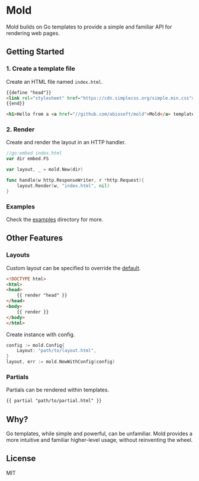 # Mold

Mold builds on Go templates to provide a simple and familiar API for rendering web pages.

## Getting Started

### 1. Create a template file

Create an HTML file named `index.html`.

```html
{{define "head"}}
<link rel="stylesheet" href="https://cdn.simplecss.org/simple.min.css">
{{end}}

<h1>Hello from a <a href="//github.com/abiosoft/mold">Mold</a> template</h1>
```

### 2. Render

Create and render the layout in an HTTP handler.

```go
//go:embed index.html
var dir embed.FS

var layout, _ = mold.New(dir)

func handle(w http.ResponseWriter, r *http.Request){
    layout.Render(w, "index.html", nil)
}
```

### Examples

Check the [examples](https://github.com/abiosoft/mold/tree/main/examples) directory for more.

## Other Features

### Layouts

Custom layout can be specified to override the [default](https://github.com/abiosoft/mold/blob/main/layout.html).

```html
<!DOCTYPE html>
<html>
<head>
    {{ render "head" }}
</head>
<body>
    {{ render }}
</body>
</html>
```

Create instance with config.

```go
config := mold.Config{
	Layout: "path/to/layout.html",
}
layout, err := mold.NewWithConfig(config)
```

### Partials

Partials can be rendered within templates.

```html
{{ partial "path/to/partial.html" }}
```

## Why?

Go templates, while simple and powerful, can be unfamiliar.
Mold provides a more intuitive and familiar higher-level usage, without reinventing the wheel.

## License

MIT
